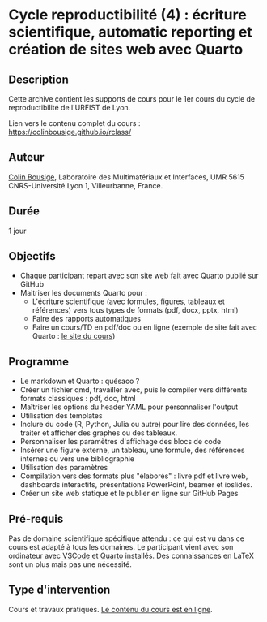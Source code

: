 # Cycle reproductibilité (4) : écriture scientifique, automatic reporting et création de sites web avec Quarto

## Description

Cette archive contient les supports de cours pour le 1er cours du cycle de reproductibilité de l'URFIST de Lyon.

Lien vers le contenu complet du cours : https://colinbousige.github.io/rclass/

## Auteur

[Colin Bousige](mailto:colin.bousige@cnrs.fr), Laboratoire des Multimatériaux et Interfaces, UMR 5615 CNRS-Université Lyon 1, Villeurbanne, France.

## Durée

1 jour

## Objectifs

- Chaque participant repart avec son site web fait avec Quarto publié sur GitHub
- Maitriser les documents Quarto pour :
  - L'écriture scientifique (avec formules, figures, tableaux et références) vers tous types de formats (pdf, docx, pptx, html)
  - Faire des rapports automatiques
  - Faire un cours/TD en pdf/doc ou en ligne (exemple de site fait avec Quarto : [le site du cours](https://colinbousige.github.io/rclass/))

## Programme

- Le markdown et Quarto : quésaco ?
- Créer un fichier qmd, travailler avec, puis le compiler vers différents formats classiques : pdf, doc, html
- Maîtriser les options du header YAML pour personnaliser l'output
- Utilisation des templates
- Inclure du code (R, Python, Julia ou autre) pour lire des données, les traiter et afficher des graphes ou des tableaux. 
- Personnaliser les paramètres d'affichage des blocs de code
- Insérer une figure externe, un tableau, une formule, des références internes ou vers une bibliographie
- Utilisation des paramètres
- Compilation vers des formats plus "élaborés" : livre pdf et livre web, dashboards interactifs, présentations PowerPoint, beamer et ioslides.
- Créer un site web statique et le publier en ligne sur GitHub Pages

## Pré-requis

Pas de domaine scientifique spécifique attendu : ce qui est vu dans ce cours est adapté à tous les domaines. Le participant vient avec son ordinateur avec [VSCode](https://code.visualstudio.com/) et [Quarto](https://quarto.org/) installés. Des connaissances en LaTeX sont un plus mais pas une nécessité.

## Type d'intervention

Cours et travaux pratiques. [Le contenu du cours est en ligne](https://colinbousige.github.io/rclass/).
